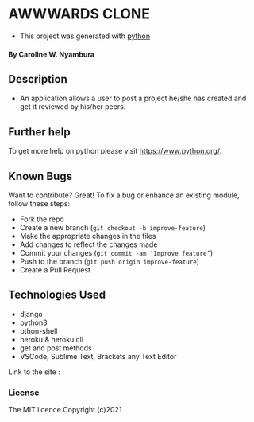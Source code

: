 # AWWWARDS CLONE

-  This project was generated with [python](https://www.python.org/) 
#### By **Caroline W. Nyambura**

## Description
- An application allows a user to post a project he/she has created and get it reviewed by his/her peers.

## Further help

To get more help on python please visit https://www.python.org/.

## Known Bugs
Want to contribute? Great!
To fix a bug or enhance an existing module, follow these steps:
- Fork the repo
- Create a new branch (`git checkout -b improve-feature`)
- Make the appropriate changes in the files
- Add changes to reflect the changes made
- Commit your changes (`git commit -am ‘Improve feature’`)
- Push to the branch (`git push origin improve-feature`)
- Create a Pull Request
## Technologies Used
- django
- python3
- pthon-shell
- heroku & heroku cli
- get and post methods
- VSCode, Sublime Text, Brackets any Text Editor

Link to the site : 

### License
The MIT licence Copyright (c)2021

